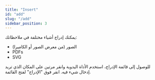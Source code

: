 ```yaml
---
title: "Insert"
id: "add"
slug: "/add"
sidebar_position: 3
---
```


يمكنك إدراج أشياء مختلفة في ملاحظاتك:

* الصور (من معرض الصور أو الكاميرا)
* PDFs
* SVG

للوصول إلى قائمة الإدراج، استخدم الأداة اليدوية وانقر مرتين على المكان الذي تريد إدخال شيء فيه. انقر فوق "الإدراج" لفتح القائمة.
